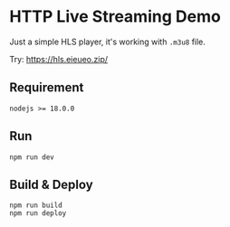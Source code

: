 # HTTP Live Streaming Demo

Just a simple HLS player, it's working with `.m3u8` file.

Try: https://hls.eieueo.zip/

## Requirement
`nodejs >= 18.0.0`

## Run
```
npm run dev
```

## Build & Deploy
```
npm run build
npm run deploy
```